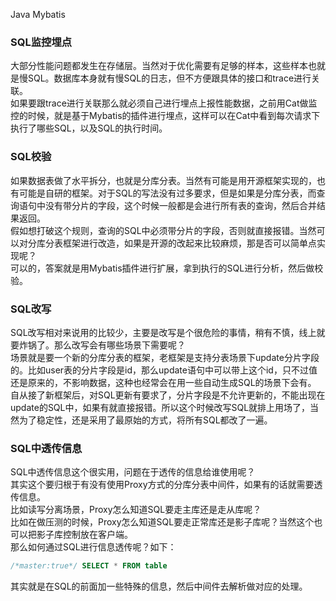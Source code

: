 Java Mybatis
<a name="lXUoE"></a>
### SQL监控埋点
大部分性能问题都发生在存储层。当然对于优化需要有足够的样本，这些样本也就是慢SQL。数据库本身就有慢SQL的日志，但不方便跟具体的接口和trace进行关联。<br />如果要跟trace进行关联那么就必须自己进行埋点上报性能数据，之前用Cat做监控的时候，就是基于Mybatis的插件进行埋点，这样可以在Cat中看到每次请求下执行了哪些SQL，以及SQL的执行时间。
<a name="FJeEY"></a>
### SQL校验
如果数据表做了水平拆分，也就是分库分表。当然有可能是用开源框架实现的，也有可能是自研的框架。对于SQL的写法没有过多要求，但是如果是分库分表，而查询语句中没有带分片的字段，这个时候一般都是会进行所有表的查询，然后合并结果返回。<br />假如想打破这个规则，查询的SQL中必须带分片的字段，否则就直接报错。当然可以对分库分表框架进行改造，如果是开源的改起来比较麻烦，那是否可以简单点实现呢？<br />可以的，答案就是用Mybatis插件进行扩展，拿到执行的SQL进行分析，然后做校验。
<a name="Rk4Sq"></a>
### SQL改写
SQL改写相对来说用的比较少，主要是改写是个很危险的事情，稍有不慎，线上就要炸锅了。那么改写会有哪些场景下需要呢？<br />场景就是要一个新的分库分表的框架，老框架是支持分表场景下update分片字段的。比如user表的分片字段是id，那么update语句中可以带上这个id，只不过值还是原来的，不影响数据，这种也经常会在用一些自动生成SQL的场景下会有。<br />自从接了新框架后，对SQL更新有要求了，分片字段是不允许更新的，不能出现在update的SQL中，如果有就直接报错。所以这个时候改写SQL就排上用场了，当然为了稳定性，还是采用了最原始的方式，将所有SQL都改了一遍。
<a name="L6zCm"></a>
### SQL中透传信息
SQL中透传信息这个很实用，问题在于透传的信息给谁使用呢？<br />其实这个要归根于有没有使用Proxy方式的分库分表中间件，如果有的话就需要透传信息。<br />比如读写分离场景，Proxy怎么知道SQL要走主库还是走从库呢？<br />比如在做压测的时候，Proxy怎么知道SQL要走正常库还是影子库呢？当然这个也可以把影子库控制放在客户端。<br />那么如何通过SQL进行信息透传呢？如下：
```sql
/*master:true*/ SELECT * FROM table
```
其实就是在SQL的前面加一些特殊的信息，然后中间件去解析做对应的处理。

